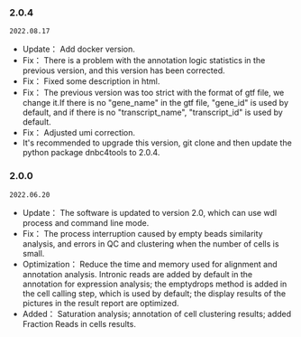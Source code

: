 ### **2.0.4**
`2022.08.17`
- Update： Add docker version.
- Fix： There is a problem with the annotation logic statistics in the previous version, and this version has been corrected.
- Fix： Fixed some description in html.
- Fix： The previous version was too strict with the format of gtf file, we change it.If there is no "gene_name" in the gtf file, "gene_id" is used by default, and if there is no "transcript_name", "transcript_id" is used by default.
- Fix： Adjusted umi correction.
- It's recommended to upgrade this version, git clone and then update the python package dnbc4tools to 2.0.4.

### **2.0.0**
`2022.06.20`
- Update： The software is updated to version 2.0, which can use wdl process and command line mode.
- Fix： The process interruption caused by empty beads similarity analysis, and errors in QC and clustering when the number of cells is small.
- Optimization： Reduce the time and memory used for alignment and annotation analysis. Intronic reads are added by default in the annotation for expression analysis; the emptydrops method is added in the cell calling step, which is used by default; the display results of the pictures in the result report are optimized.
- Added： Saturation analysis; annotation of cell clustering results; added Fraction Reads in cells results.
